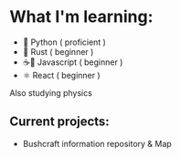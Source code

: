 <h1> What I'm learning: </h1>

- 🐍 Python ( proficient )
- 🦀 Rust ( beginner )
- ☕📜 Javascript ( beginner )
- ⚛ React ( beginner )
<p>Also studying physics</p>

<h2> Current projects: </h2>

- Bushcraft information repository & Map
